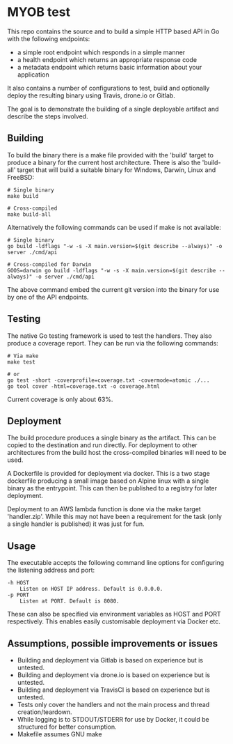 # MYOB test

This repo contains the source and to build a simple HTTP based API in Go with
the following endpoints:

- a simple root endpoint which responds in a simple manner
- a health endpoint which returns an appropriate response code
- a metadata endpoint which returns basic information about your application

It also contains a number of configurations to test, build and optionally
deploy the resulting binary using Travis, drone.io or Gitlab.

The goal is to demonstrate the building of a single deployable artifact and
describe the steps involved.

## Building

To build the binary there is a make file provided with the 'build' target to
produce a binary for the current host architecture. There is also the
'build-all' target that will build a suitable binary for Windows, Darwin, Linux
and FreeBSD:

```shell
# Single binary
make build

# Cross-compiled
make build-all
```

Alternatively the following commands can be used if make is not available:

```shell
# Single binary
go build -ldflags "-w -s -X main.version=$(git describe --always)" -o server ./cmd/api

# Cross-compiled for Darwin
GOOS=darwin go build -ldflags "-w -s -X main.version=$(git describe --always)" -o server ./cmd/api
```

The above command embed the current git version into the binary for use by one
of the API endpoints.

## Testing

The native Go testing framework is used to test the handlers. They also produce
a coverage report. They can be run via the following commands:

```shell
# Via make
make test

# or
go test -short -coverprofile=coverage.txt -covermode=atomic ./...
go tool cover -html=coverage.txt -o coverage.html
```

Current coverage is only about 63%.

## Deployment

The build procedure produces a single binary as the artifact. This can be
copied to the destination and run directly. For deployment to other
architectures from the build host the cross-compiled binaries will need to be
used.

A Dockerfile is provided for deployment via docker. This is a two stage
dockerfile producing a small image based on Alpine linux with a single binary
as the entrypoint. This can then be published to a registry for later
deployment.

Deployment to an AWS lambda function is done via the make target 'handler.zip'.
While this may not have been a requirement for the task (only a single handler
is published) it was just for fun.

## Usage

The executable accepts the following command line options for configuring the
listening address and port:

```shell
-h HOST
	Listen on HOST IP address. Default is 0.0.0.0.
-p PORT
	Listen at PORT. Default is 8080.
```

These can also be specified via environment variables as HOST and PORT
respectively. This enables easily customisable deployment via Docker etc.

## Assumptions, possible improvements or issues

- Building and deployment via Gitlab is based on experience but is untested.
- Building and deployment via drone.io is based on experience but is untested.
- Building and deployment via TravisCI is based on experience but is untested.
- Tests only cover the handlers and not the main process and thread
  creation/teardown.
- While logging is to STDOUT/STDERR for use by Docker, it could be structured
  for better consumption.
- Makefile assumes GNU make
